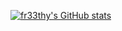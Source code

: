 
[![fr33thy's GitHub stats](https://github-readme-stats.vercel.app/api?username=fr33thytweaks)](https://github.com/fr33thytweaks/github-readme-stats)
